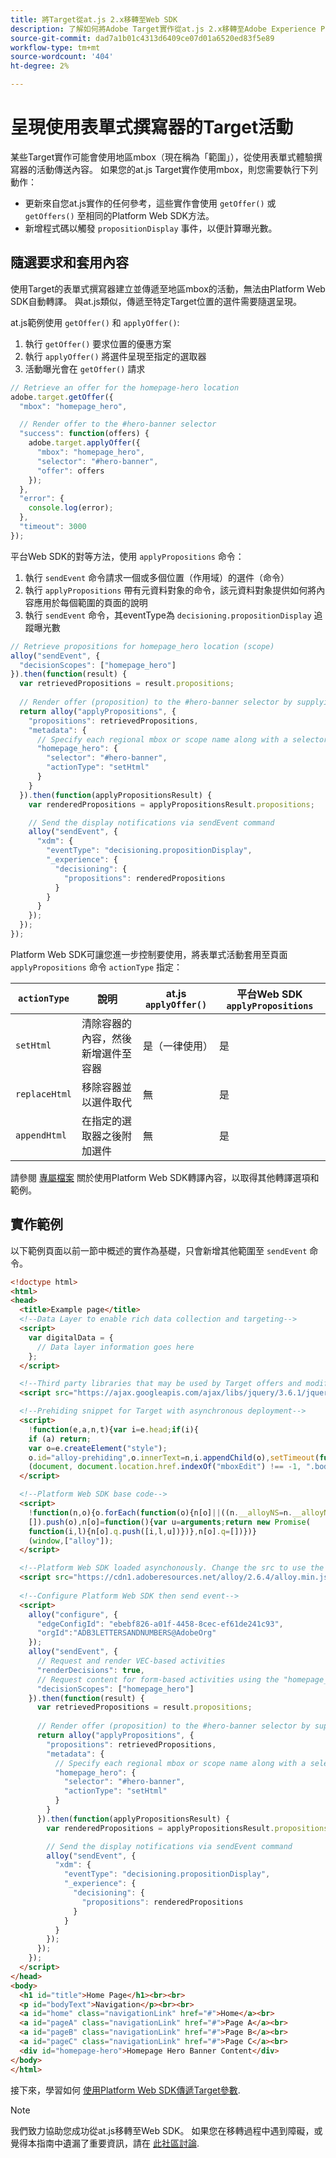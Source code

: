 ```yaml
---
title: 將Target從at.js 2.x移轉至Web SDK
description: 了解如何將Adobe Target實作從at.js 2.x移轉至Adobe Experience Platform Web SDK。 主題包括程式庫概觀、實作差異和其他值得注意的圖說文字。
source-git-commit: dad7a1b01c4313d6409ce07d01a6520ed83f5e89
workflow-type: tm+mt
source-wordcount: '404'
ht-degree: 2%

---
```


# 呈現使用表單式撰寫器的Target活動

某些Target實作可能會使用地區mbox（現在稱為「範圍」），從使用表單式體驗撰寫器的活動傳送內容。 如果您的at.js Target實作使用mbox，則您需要執行下列動作：

* 更新來自您at.js實作的任何參考，這些實作會使用 `getOffer()` 或 `getOffers()` 至相同的Platform Web SDK方法。
* 新增程式碼以觸發 `propositionDisplay` 事件，以便計算曝光數。

## 隨選要求和套用內容

使用Target的表單式撰寫器建立並傳遞至地區mbox的活動，無法由Platform Web SDK自動轉譯。 與at.js類似，傳遞至特定Target位置的選件需要隨選呈現。

at.js範例使用 `getOffer()` 和 `applyOffer()`:

1. 執行 `getOffer()` 要求位置的優惠方案
1. 執行 `applyOffer()` 將選件呈現至指定的選取器
1. 活動曝光會在 `getOffer()` 請求

```JavaScript
// Retrieve an offer for the homepage-hero location
adobe.target.getOffer({
  "mbox": "homepage_hero",

  // Render offer to the #hero-banner selector
  "success": function(offers) {
    adobe.target.applyOffer({
      "mbox": "homepage_hero",
      "selector": "#hero-banner",
      "offer": offers
    });
  },
  "error": {
    console.log(error);
  },
  "timeout": 3000
});
```

平台Web SDK的對等方法，使用 `applyPropositions` 命令：

1. 執行 `sendEvent` 命令請求一個或多個位置（作用域）的選件（命令）
1. 執行 `applyPropositions` 帶有元資料對象的命令，該元資料對象提供如何將內容應用於每個範圍的頁面的說明
1. 執行 `sendEvent` 命令，其eventType為 `decisioning.propositionDisplay` 追蹤曝光數

```JavaScript
// Retrieve propositions for homepage_hero location (scope)
alloy("sendEvent", {
  "decisionScopes": ["homepage_hero"]
}).then(function(result) {
  var retrievedPropositions = result.propositions;
    
  // Render offer (proposition) to the #hero-banner selector by supplying extra metadata
  return alloy("applyPropositions", {
    "propositions": retrievedPropositions,
    "metadata": {
      // Specify each regional mbox or scope name along with a selector and actionType
      "homepage_hero": {
        "selector": "#hero-banner",
        "actionType": "setHtml"
      }
    }
  }).then(function(applyPropositionsResult) {
    var renderedPropositions = applyPropositionsResult.propositions;

    // Send the display notifications via sendEvent command
    alloy("sendEvent", {
      "xdm": {
        "eventType": "decisioning.propositionDisplay",
        "_experience": {
          "decisioning": {
            "propositions": renderedPropositions
          }
        }
      }
    });
  });
});
```

Platform Web SDK可讓您進一步控制要使用，將表單式活動套用至頁面 `applyPropositions` 命令 `actionType` 指定：

| `actionType` | 說明 | at.js `applyOffer()` | 平台Web SDK `applyPropositions` |
| --- | --- | --- | --- |
| `setHtml` | 清除容器的內容，然後新增選件至容器 | 是（一律使用） | 是 |
| `replaceHtml` | 移除容器並以選件取代 | 無 | 是 |
| `appendHtml` | 在指定的選取器之後附加選件 | 無 | 是 |

請參閱 [專屬檔案](https://experienceleague.adobe.com/docs/experience-platform/edge/personalization/rendering-personalization-content.html) 關於使用Platform Web SDK轉譯內容，以取得其他轉譯選項和範例。

## 實作範例

以下範例頁面以前一節中概述的實作為基礎，只會新增其他範圍至 `sendEvent` 命令。

```HTML
<!doctype html>
<html>
<head>
  <title>Example page</title>
  <!--Data Layer to enable rich data collection and targeting-->
  <script>
    var digitalData = { 
      // Data layer information goes here
    };
  </script>

  <!--Third party libraries that may be used by Target offers and modifications-->
  <script src="https://ajax.googleapis.com/ajax/libs/jquery/3.6.1/jquery.min.js"></script>

  <!--Prehiding snippet for Target with asynchronous deployment-->
  <script>
    !function(e,a,n,t){var i=e.head;if(i){
    if (a) return;
    var o=e.createElement("style");
    o.id="alloy-prehiding",o.innerText=n,i.appendChild(o),setTimeout(function(){o.parentNode&&o.parentNode.removeChild(o)},t)}}
    (document, document.location.href.indexOf("mboxEdit") !== -1, ".body { opacity: 0 !important }", 3000);
  </script>

  <!--Platform Web SDK base code-->
  <script>
    !function(n,o){o.forEach(function(o){n[o]||((n.__alloyNS=n.__alloyNS||
    []).push(o),n[o]=function(){var u=arguments;return new Promise(
    function(i,l){n[o].q.push([i,l,u])})},n[o].q=[])})}
    (window,["alloy"]);
  </script>

  <!--Platform Web SDK loaded asynchonously. Change the src to use the latest supported version.-->
  <script src="https://cdn1.adoberesources.net/alloy/2.6.4/alloy.min.js" async></script>
  
  <!--Configure Platform Web SDK then send event-->
  <script>
    alloy("configure", {
      "edgeConfigId": "ebebf826-a01f-4458-8cec-ef61de241c93",
      "orgId":"ADB3LETTERSANDNUMBERS@AdobeOrg"
    });
    alloy("sendEvent", {
      // Request and render VEC-based activities
      "renderDecisions": true,
      // Request content for form-based activities using the "homepage_hero" scope
      "decisionScopes": ["homepage_hero"]
    }).then(function(result) {
      var retrievedPropositions = result.propositions;
        
      // Render offer (proposition) to the #hero-banner selector by supplying extra metadata
      return alloy("applyPropositions", {
        "propositions": retrievedPropositions,
        "metadata": {
          // Specify each regional mbox or scope name along with a selector and actionType
          "homepage_hero": {
            "selector": "#hero-banner",
            "actionType": "setHtml"
          }
        }
      }).then(function(applyPropositionsResult) {
        var renderedPropositions = applyPropositionsResult.propositions;

        // Send the display notifications via sendEvent command
        alloy("sendEvent", {
          "xdm": {
            "eventType": "decisioning.propositionDisplay",
            "_experience": {
              "decisioning": {
                "propositions": renderedPropositions
              }
            }
          }
        });
      });
    });
  </script>
</head>
<body>
  <h1 id="title">Home Page</h1><br><br>
  <p id="bodyText">Navigation</p><br><br>
  <a id="home" class="navigationLink" href="#">Home</a><br>
  <a id="pageA" class="navigationLink" href="#">Page A</a><br>
  <a id="pageB" class="navigationLink" href="#">Page B</a><br>
  <a id="pageC" class="navigationLink" href="#">Page C</a><br>
  <div id="homepage-hero">Homepage Hero Banner Content</div>
</body>
</html>
```

接下來，學習如何 [使用Platform Web SDK傳遞Target參數](send-parameters.md).

>[!NOTE]
>
>我們致力協助您成功從at.js移轉至Web SDK。 如果您在移轉過程中遇到障礙，或覺得本指南中遺漏了重要資訊，請在 [此社區討論](https://experienceleaguecommunities.adobe.com/t5/adobe-experience-platform-launch/tutorial-discussion-implement-adobe-experience-cloud-with-web/td-p/444996).